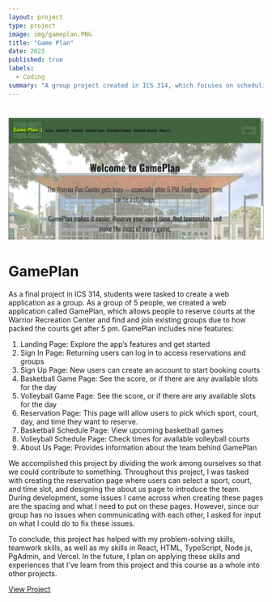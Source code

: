 ```yaml
---
layout: project
type: project
image: img/gameplan.PNG
title: "Game Plan"
date: 2023
published: true
labels:
  - Coding
summary: "A group project created in ICS 314, which focuses on scheduling courts at the Warrior Recreation Center."
---
```


# <img width="1000px"  src="/img/landingpage.JPG" >

# GamePlan
As a final project in ICS 314, students were tasked to create a web application as a group. As a group of 5 people, we created a web application called GamePlan, which allows people to reserve courts at the Warrior Recreation Center and find and join existing groups due to how packed the courts get after 5 pm. GamePlan includes nine features: 
1. Landing Page: Explore the app’s features and get started
2. Sign In Page: Returning users can log in to access reservations and groups
3. Sign Up Page: New users can create an account to start booking courts
4. Basketball Game Page: See the score, or if there are any available slots for the day
5. Volleyball Game Page: See the score, or if there are any available slots for the day
6. Reservation Page: This page will allow users to pick which sport, court, day, and time they want to reserve.
7. Basketball Schedule Page: View upcoming basketball games
8. Volleyball Schedule Page: Check times for available volleyball courts
9. About Us Page: Provides information about the team behind GamePlan

We accomplished this project by dividing the work among ourselves so that we could contribute to something. Throughout this project, I was tasked with creating the reservation page where users can select a sport, court, and time slot, and designing the about us page to introduce the team. During development, some issues I came across when creating these pages are the spacing and what I need to put on these pages. However, since our group has no issues when communicating with each other, I asked for input on what I could do to fix these issues.

To conclude, this project has helped with my problem-solving skills, teamwork skills, as well as my skills in React, HTML, TypeScript, Node.js, PgAdmin, and Vercel. In the future, I plan on applying these skills and experiences that I've learn from this project and this course as a whole into other projects. 

<a href="https://thec-es.github.io/" target="_blank" rel="noopener noreferrer">View Project</a>
